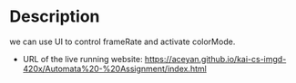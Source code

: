 # Description
we can use UI to control frameRate and activate colorMode.
- URL of the live running website: https://aceyan.github.io/kai-cs-imgd-420x/Automata%20-%20Assignment/index.html
